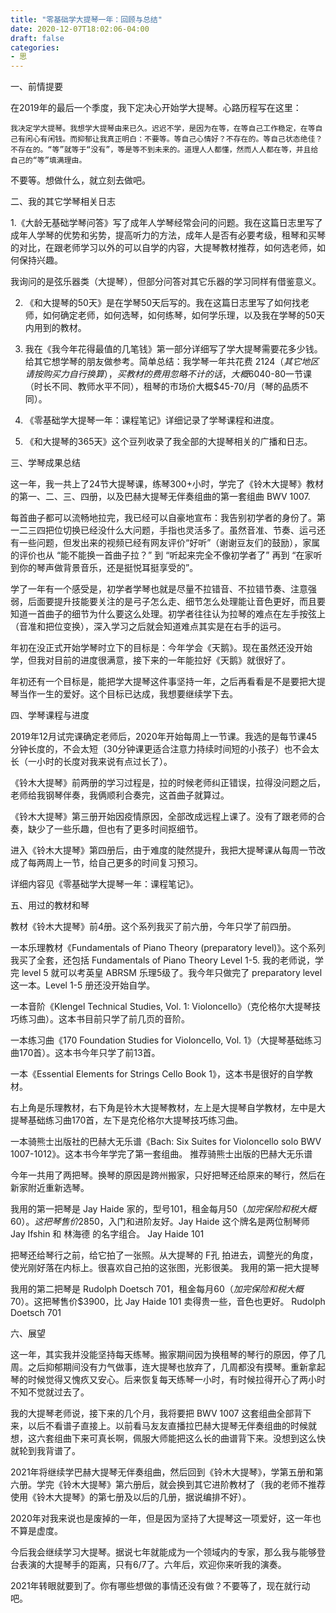 ```yaml
---
title: "零基础学大提琴一年：回顾与总结"
date: 2020-12-07T18:02:06-04:00
draft: false
categories:
- 思
---
```


一、前情提要

在2019年的最后一个季度，我下定决心开始学大提琴。心路历程写在这里：

    我决定学大提琴。我想学大提琴由来已久。迟迟不学，是因为在等，在等自己工作稳定，在等自己有闲心有闲钱。而抑郁让我真正明白：不要等。等自己心情好？不存在的。等自己状态绝佳？不存在的。“等”就等于“没有”，等是等不到未来的。道理人人都懂，然而人人都在等，并且给自己的“等”填满理由。

不要等。想做什么，就立刻去做吧。

二、我的其它学琴相关日志

1.《大龄无基础学琴问答》写了成年人学琴经常会问的问题。我在这篇日志里写了成年人学琴的优势和劣势，提高听力的方法，成年人是否有必要考级，租琴和买琴的对比，在跟老师学习以外的可以自学的内容，大提琴教材推荐，如何选老师，如何保持兴趣。

我询问的是弦乐器类（大提琴），但部分问答对其它乐器的学习同样有借鉴意义。

2. 《和大提琴的50天》是在学琴50天后写的。我在这篇日志里写了如何找老师，如何确定老师，如何选琴，如何练琴，如何学乐理，以及我在学琴的50天内用到的教材。

3.  我在《我今年花得最值的几笔钱》第一部分详细写了学大提琴需要花多少钱。给其它想学琴的朋友做参考。简单总结：我学琴一年共花费 $2124（其它地区请按购买力自行换算），买教材的费用忽略不计的话，大概60%是给老师的课时费，40%是租琴费。课时费的市场价大概$40-80一节课（时长不同、教师水平不同），租琴的市场价大概$45-70/月（琴的品质不同）。

4. 《零基础学大提琴一年：课程笔记》详细记录了学琴课程和进度。 

5. 《和大提琴的365天》这个豆列收录了我全部的大提琴相关的广播和日志。

三、学琴成果总结

这一年，我一共上了24节大提琴课，练琴300+小时，学完了《铃木大提琴》教材的第一、二、三、四册，以及巴赫大提琴无伴奏组曲的第一套组曲 BWV 1007. 

每首曲子都可以流畅地拉完，我已经可以自豪地宣布：我告别初学者的身份了。第一二三四把位切换已经没什么大问题，手指也灵活多了。虽然音准、节奏、运弓还有一些问题，但发出来的视频已经有网友评价“好听”（谢谢豆友们的鼓励），家属的评价也从 “能不能换一首曲子拉？” 到 “听起来完全不像初学者了” 再到 “在家听到你的琴声做背景音乐，还是挺悦耳挺享受的”。

学了一年有一个感受是，初学者学琴也就是尽量不拉错音、不拉错节奏、注意强弱，后面要提升技能要关注的是弓子怎么走、细节怎么处理能让音色更好，而且要知道一首曲子的细节为什么要这么处理。初学者往往认为拉琴的难点在左手按弦上（音准和把位变换），深入学习之后就会知道难点其实是在右手的运弓。 

年初在没正式开始学琴时立下的目标是：今年学会《天鹅》。现在虽然还没开始学，但我对目前的进度很满意，接下来的一年能拉好《天鹅》就很好了。

年初还有一个目标是，能把学大提琴这件事坚持一年，之后再看看是不是要把大提琴当作一生的爱好。这个目标已达成，我想要继续学下去。

四、学琴课程与进度

2019年12月试完课确定老师后，2020年开始每周上一节课。我选的是每节课45分钟长度的，不会太短（30分钟课更适合注意力持续时间短的小孩子）也不会太长（一小时的长度对我来说有点过长了）。

《铃木大提琴》前两册的学习过程是，拉的时候老师纠正错误，拉得没问题之后，老师给我钢琴伴奏，我俩顺利合奏完，这首曲子就算过。

《铃木大提琴》第三册开始因疫情原因，全部改成远程上课了。没有了跟老师的合奏，缺少了一些乐趣，但也有了更多时间抠细节。

进入《铃木大提琴》第四册后，由于难度的陡然提升，我把大提琴课从每周一节改成了每两周上一节，给自己更多的时间复习预习。

详细内容见《零基础学大提琴一年：课程笔记》。

五、用过的教材和琴

教材《铃木大提琴》前4册。这个系列我买了前六册，今年只学了前四册。

一本乐理教材《Fundamentals of Piano Theory (preparatory level)》。这个系列我买了全套，还包括 Fundamentals of Piano Theory Level 1-5.  我的老师说，学完 level 5 就可以考英皇 ABRSM 乐理5级了。我今年只做完了 preparatory level 这一本。Level 1-5 册还没开始自学。

一本音阶《Klengel Technical Studies, Vol. 1: Violoncello》（克伦格尔大提琴技巧练习曲）。这本书目前只学了前几页的音阶。

一本练习曲《170 Foundation Studies for Violoncello, Vol. 1》（大提琴基础练习曲170首）。这本书今年只学了前13首。

一本《Essential Elements for Strings Cello Book 1》，这本书是很好的自学教材。

右上角是乐理教材，右下角是铃木大提琴教材，左上是大提琴自学教材，左中是大提琴基础练习曲170首，左下是克伦格尔大提琴技巧练习曲。

一本骑熊士出版社的巴赫大无乐谱《Bach: Six Suites for Violoncello solo BWV  1007-1012》。这本书今年学完了第一套组曲。
推荐骑熊士出版的巴赫大无乐谱

今年一共用了两把琴。换琴的原因是跨州搬家，只好把琴还给原来的琴行，然后在新家附近重新选琴。

我用的第一把琴是 Jay Haide 家的，型号101，租金每月$50（加完保险和税大概60）。这把琴售价$2850，入门和进阶友好。Jay Haide 这个牌名是两位制琴师 Jay Ifshin 和 林海德 的名字组合。 
Jay Haide 101

把琴还给琴行之前，给它拍了一张照。从大提琴的 F孔 拍进去，调整光的角度，使光刚好落在内标上。很喜欢自己拍的这张图，光影很美。
我用的第一把大提琴

我用的第二把琴是 Rudolph Doetsch 701，租金每月$60（加完保险和税大概$70）。这把琴售价$3900，比 Jay Haide 101 卖得贵一些，音色也更好。
Rudolph Doetsch 701

六、展望

这一年，其实我并没能坚持每天练琴。搬家期间因为换租琴的琴行的原因，停了几周。之后抑郁期间没有力气做事，连大提琴也放弃了，几周都没有摸琴。重新拿起琴的时候觉得又愧疚又安心。后来恢复每天练琴一小时，有时候拉得开心了两小时不知不觉就过去了。

我的大提琴老师说，接下来的几个月，我将要把 BWV 1007 这套组曲全部背下来，以后不看谱子直接上。以前看马友友直播拉巴赫大提琴无伴奏组曲的时候就想，这六套组曲下来可真长啊，佩服大师能把这么长的曲谱背下来。没想到这么快就轮到我背谱了。

2021年将继续学巴赫大提琴无伴奏组曲，然后回到《铃木大提琴》，学第五册和第六册。学完《铃木大提琴》第六册后，就会换到其它进阶教材了（我的老师不推荐使用《铃木大提琴》的第七册及以后的几册，据说编排不好）。

2020年对我来说也是废掉的一年，但是因为坚持了大提琴这一项爱好，这一年也不算是虚度。 

今后我会继续学习大提琴。据说七年就能成为一个领域内的专家，那么我与能够登台表演的大提琴手的距离，只有6/7了。六年后，欢迎你来听我的演奏。

2021年转眼就要到了。你有哪些想做的事情还没有做？不要等了，现在就行动吧。